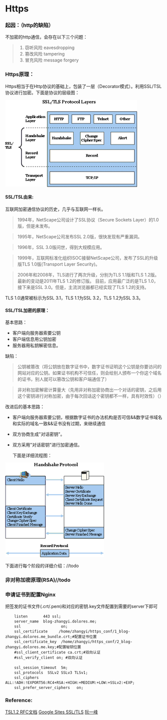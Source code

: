 # Https

### 起因：（http的缺陷）
不加密的http通信，会存在以下三个问题：
> 1. 窃听风险 eavesdropping
> 2. 篡改风险 tampering
> 3. 冒充风险 message forgery

### Https原理：
Https相当于在Http协议的基础上，包装了一层（Decorator模式）。利用SSL/TSL协议进行加密。下面是协议的层级图：

![http-ssllayers](../image/http-ssllayers.gif)

#### SSL/TSL由来:

互联网加密通信协议的历史，几乎与互联网一样长。

> 1994年，NetScape公司设计了SSL协议（Secure Sockets Layer）的1.0版，但是未发布。

> 1995年，NetScape公司发布SSL 2.0版，很快发现有严重漏洞。

> 1996年，SSL 3.0版问世，得到大规模应用。

> 1999年，互联网标准化组织ISOC接替NetScape公司，发布了SSL的升级版TLS 1.0版(Transport Layer Security)。

> 2006年和2008年，TLS进行了两次升级，分别为TLS 1.1版和TLS 1.2版。最新的变动是2011年TLS 1.2的修订版。
> 目前，应用最广泛的是TLS 1.0，接下来是SSL 3.0。但是，主流浏览器都已经实现了TLS 1.2的支持。

TLS 1.0通常被标示为SSL 3.1，TLS 1.1为SSL 3.2，TLS 1.2为SSL 3.3。

#### SSL/TSL加密的原理：

基本思路：

- 客户端向服务器索要公钥
- 客户端信息用公钥加密
- 服务器用私钥解密信息。

缺陷：

> 公钥被篡改（将公钥放在数字证书中，数字证书证明这个公钥是你要访问的网站对应的公钥。如果证书机构不可信任，则会给别人颁布一个你这个域名的证书，别人就可以篡改公钥和客户端通信了）

> 非对称加密解密计算量大（先用非对称加密协商出一个对话的密钥，之后用这个密钥进行对称加密，由于每次回话这个密钥都不一样，具有时效性）（）

改进后的基本思路：

- 客户端向服务器索要公钥，根据数字证书的办法机构是否可信&&数字证书域名和实际的域名一致&&证书没有过期，来继续通信

- 双方协商生成"对话密钥"。

- 双方采用"对话密钥"进行加密通信。

  下面是详细流程图：

![http-protocols](../image/http-protocols.gif)



下面进行每个阶段的详细介绍：//todo 



### 非对称加密原理(RSA)//todo



### 申请证书到配置Nginx
把签发的证书文件(.crt/.pem)和对应的密钥.key文件配置到需要的server下即可
```nginx
    listen       443 ssl;
    server_name  blog-zhangyi.dolores.me;
    ssl                  on;
    ssl_certificate     /home/zhangyi/https_conf/1_blog-zhangyi.dolores.me_bundle.crt;#配置证书位置
    ssl_certificate_key  /home/zhangyi/https_conf/2_blog-zhangyi.dolores.me.key;#配置秘钥位置
    #ssl_client_certificate ca.crt;#双向认证
    #ssl_verify_client on; #双向认证

    ssl_session_timeout  5m;
    ssl_protocols  SSLv2 SSLv3 TLSv1;
    ssl_ciphers  ALL:!ADH:!EXPORT56:RC4+RSA:+HIGH:+MEDIUM:+LOW:+SSLv2:+EXP;
    ssl_prefer_server_ciphers   on;
```





### Reference:

[TSL1.2 RFC文档](https://tools.ietf.org/html/rfc5246)
[Google Sites SSL/TLS](https://sites.google.com/site/tlsssloverview/ssl-tls-protocol-layers)
[阮一峰](http://www.ruanyifeng.com/blog/2014/02/ssl_tls.html?20180510201551#comment-last)